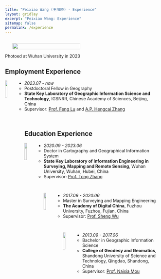 ```yaml
---
title: "Peixiao Wang (王培晓) - Experience"
layout: gridlay
excerpt: "Peixiao Wang: Experience"
sitemap: false
permalink: /experience
---
```

<div class="col-sm-4" align="right" style="display:table-cell; vertical-align:middle; text-align:center">

  <ul style="overflow: hidden">
  <a href ="https://giserwang.github.io"> <img align="right" src="{{ site.url }}{{ site.baseurl }}/images/pages/admin.jpg" class="img-responsive" width="100%" /></a>
  </ul>
  Photoed at Wuhan University in 2023<br>
</div>

<div class="col-sm-8">


## Employment Experience
<a href="http://www.igsnrr.ac.cn/" target="_blank"> <img align="left" src="{{ site.url }}{{ site.baseurl }}/images/logo/IGSNRR.png" width="12%"  /></a>

* <em>2023.07 - now</em>
    - Postdoctoral Fellow in Geography
    - <strong>State Key Laboratory of Geographic Information Science and Technology</strong>, IGSNRR, Chinese Academy of Sciences, Beijing, China
    - Supervisor: <a href="https://igsnrr.cas.cn/sourcedb/zw/zjrck/200906/t20090626_1842363.html" target="_blank">Prof. Feng Lu</a> and <a href="https://igsnrr.cas.cn/sourcedb/zw/zjrck/ysdw_fyjy/yjdw_zyyhjgj/202007/t20200730_5647814.html" target="_blank">A.P. Hengcai Zhang</a>
<br>

## Education Experience

<a href="https://www.whu.edu.cn/" target="_blank"> <img align="left" src="{{ site.url }}{{ site.baseurl }}/images/logo/whu.jpg" width="12%"  /></a>

* <em>2020.09 - 2023.06</em>
    - Doctor in Cartography and Geographical Information System
    - <strong>State Key Laboratory of Information Engineering in Surveying, Mapping and Remote Sensing</strong>, Wuhan University, Wuhan, Hubei, China
    - Supervisor: <a href="http://www.lmars.whu.edu.cn/prof_web/zhangtong/index.html" target="_blank">Prof. Tong Zhang</a>

<br>

<a href="https://www.fzu.edu.cn/" target="_blank"> <img align="left" src="{{ site.url }}{{ site.baseurl }}/images/logo/fzu.png" width="12%"  /></a>

* <em>2017.09 - 2020.06</em>
    - Master in Surveying and Mapping Engineering
    - <strong>The Academy of Digital China</strong>, Fuzhou University, Fuzhou, Fujian, China
    - Supervisor: <a href="http://adcfj.cn/sirc/door/team/TeacherList/Detail?personId=422" target="_blank">Prof. Sheng Wu</a>

<br>

<a href="http://www.sdust.edu.cn/" target="_blank"> <img align="left" src="{{ site.url }}{{ site.baseurl }}/images/logo/sdust.jpg" width="12%"  /></a>

* <em>2013.09 - 2017.06</em>
    - Bachelor in Geographic Information Science
    - <strong>College of Geodesy and Geomatics</strong>, Shandong University of Science and Technology, Qingdao, Shandong, China
    - Supervisor: <a href="http://gc.sdust.edu.cn/info/1071/2896.htm" target="_blank">Prof. Naixia Mou</a>

<br>

